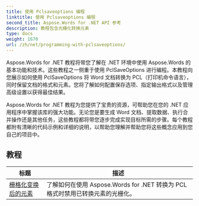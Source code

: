 ```yaml
---
title: 使用 Pclsaveoptions 编程
linktitle: 使用 Pclsaveoptions 编程
second_title: Aspose.Words for .NET API 参考
description: 教程包含光栅化转换元素
type: docs
weight: 1670
url: /zh/net/programming-with-pclsaveoptions/
---
```

Aspose.Words for .NET 教程将带您了解在 .NET 环境中使用 Aspose.Words 的基本功能和技术。这些教程之一侧重于使用 PclSaveOptions 进行编程。本教程向您展示如何使用 PclSaveOptions 将 Word 文档转换为 PCL（打印机命令语言），同时保留文档的格式和元素。您将了解如何配置保存选项、指定输出格式以及管理高级设置以获得最佳结果。

Aspose.Words for .NET 教程为您提供了宝贵的资源，可帮助您在您的 .NET 应用程序中掌握该库的强大功能。无论您是要生成 Word 文档、提取数据、执行合并操作还是其他任务，这些教程都将带您逐步完成实现目标所需的步骤。每个教程都附有清晰的代码示例和详细的说明，以帮助您理解并帮助您将这些概念应用到您自己的项目中。

 ## 教程
| 标题 | 描述 |
| --- | --- |
| [栅格化变换后的元素](./rasterize-transformed-elements/) | 了解如何在使用 Aspose.Words for .NET 转换为 PCL 格式时禁用已转换元素的光栅化。 |